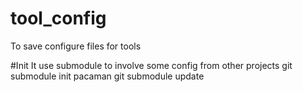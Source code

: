 # tool_config
To save configure files for tools

#Init
It use submodule to involve some config from other projects
git submodule init pacaman
git submodule update

